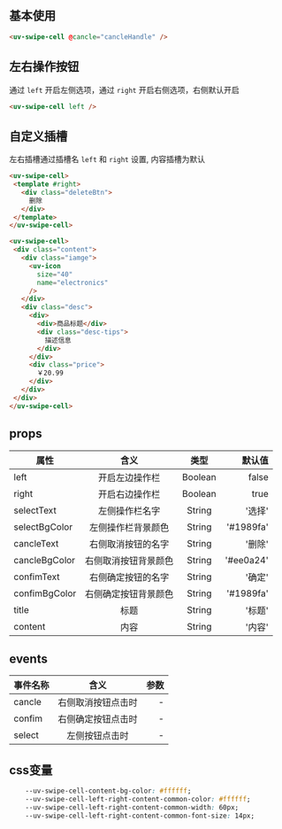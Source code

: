 <script setup>
import useCompStore from '../store/copname.js'
import { onMounted } from 'vue'
const compStore =useCompStore()

onMounted(()=>{
  compStore.updateName('swipe-cell')
})

</script>

## 基本使用

```html
<uv-swipe-cell @cancle="cancleHandle" />
```

##  左右操作按钮

通过 `left` 开启左侧选项，通过 `right` 开启右侧选项，右侧默认开启

 ```html
<uv-swipe-cell left />
 ```

## 自定义插槽

左右插槽通过插槽名 `left` 和 `right` 设置, 内容插槽为默认

 ```html
<uv-swipe-cell>
  <template #right>
    <div class="deleteBtn">
      删除
    </div>
  </template>
</uv-swipe-cell>

<uv-swipe-cell>
  <div class="content">
    <div class="iamge">
      <uv-icon
        size="40"
        name="electronics"
      />
    </div>
    <div class="desc">
      <div>
        <div>商品标题</div>
        <div class="desc-tips">
          描述信息
        </div>
      </div>
      <div class="price">
        ￥20.99
      </div>
    </div>
  </div>
</uv-swipe-cell>
 ```

 ## props

| 属性          |         含义         |  类型   |    默认值 |
| ------------- | :------------------: | :-----: | --------: |
| left          |    开启左边操作栏    | Boolean |     false |
| right         |    开启右边操作栏    | Boolean |      true |
| selectText    |    左侧操作栏名字    | String  |    '选择' |
| selectBgColor |  左侧操作栏背景颜色  | String  | '#1989fa' |
| cancleText    |  右侧取消按钮的名字  | String  |    '删除' |
| cancleBgColor | 右侧取消按钮背景颜色 | String  | '#ee0a24' |
| confimText    |  右侧确定按钮的名字  | String  |    '确定' |
| confimBgColor | 右侧确定按钮背景颜色 | String  | '#1989fa' |
| title         |         标题         | String  |    '标题' |
| content       |         内容         | String  |    '内容' |

## events

| 事件名称 |        含义        | 参数 |
| -------- | :----------------: | ---: |
| cancle   | 右侧取消按钮点击时 |    - |
| confim   | 右侧确定按钮点击时 |    - |
| select   |   左侧按钮点击时   |    - |

## css变量

```css
    --uv-swipe-cell-content-bg-color: #ffffff;
    --uv-swipe-cell-left-right-content-common-color: #ffffff;
    --uv-swipe-cell-left-right-content-common-width: 60px;
    --uv-swipe-cell-left-right-content-common-font-size: 14px;
```